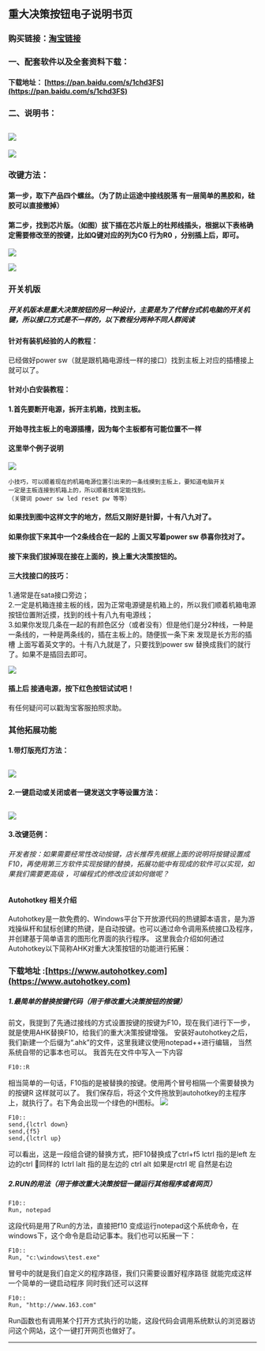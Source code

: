 ## 重大决策按钮电子说明书页
### 购买链接：[淘宝链接](https://item.taobao.com/item.htm?spm=a230r.1.14.27.76bf523F2vpJp&id=549867864980&ns=1&abbucket=13#detail)
###  一、配套软件以及全套资料下载：
#### 下载地址： [https://pan.baidu.com/s/1chd3FS](https://pan.baidu.com/s/1chd3FS)
###  二、说明书：
![](http://ww3.sinaimg.cn/large/0060lm7Tly1fjcll28669j30gj0ne3ze.jpg)
---
![](http://ww1.sinaimg.cn/large/0060lm7Tly1fjcll2693sj30gj0neq40.jpg)
### 改键方法：
#### 第一步，取下产品四个螺丝。（为了防止运途中接线脱落 有一层简单的黑胶和，硅胶可以直接撤掉）
#### 第二步，找到芯片版。（如图）拔下插在芯片版上的杜邦线插头，根据以下表格确定需要修改至的按键，比如Q键对应的列为C0 行为R0 ，分别插上后，即可。
![](http://ww4.sinaimg.cn/large/0060lm7Tly1fjcm5tgfroj30nq0scdvl.jpg)

![](http://ww1.sinaimg.cn/large/0060lm7Tly1fjcm1vr0utj30j30ohqes.jpg)
### 开关机版
##### 开关机版本是重大决策按钮的另一种设计，主要是为了代替台式机电脑的开关机键，所以接口方式是不一样的，以下教程分两种不同人群阅读
#### 针对有装机经验的人的教程：
 已经做好power sw（就是跟机箱电源线一样的接口）找到主板上对应的插槽接上就可以了。
#### 针对小白安装教程：
#### 1.首先要断开电源，拆开主机箱，找到主板。
#### 开始寻找主板上的电源插槽，因为每个主板都有可能位置不一样  
#### 这里举个例子说明  
![](http://ww1.sinaimg.cn/large/0060lm7Tly1fjyipesr5nj30dw0cdgw0.jpg)

```
小技巧，可以顺着现在的机箱电源位置引出来的一条线摸到主板上，要知道电脑开关  
一定是主板连接到机箱上的，所以顺着找肯定能找到。  
（关键词 power sw led reset pw 等等）
```

#### 如果找到图中这样文字的地方，然后又刚好是针脚，十有八九对了。
#### 如果你拔下来其中一个2条线合在一起的 上面又写着power sw 恭喜你找对了。
#### 接下来我们拔掉现在接在上面的，换上重大决策按钮的。
#### 三大找接口的技巧：  
1.通常是在sata接口旁边；  
2.一定是机箱连接主板的线，因为正常电源键是机箱上的，所以我们顺着机箱电源按钮位置附近摸，找到的线十有八九有电源线；  
3.如果你发现几条在一起的有颜色区分（或者没有）但是他们是分2种线，一种是一条线的，一种是两条线的，插在主板上的。随便拔一条下来 发现是长方形的插槽 上面写着英文字的。十有八九就是了，只要找到power sw 替换成我们的就行了。如果不是插回去即可。



![](https://s1.ax1x.com/2017/10/17/YEEBF.jpg)

#### 插上后 接通电源，按下红色按钮试试吧！
有任何疑问可以戳淘宝客服拍照求助。

### 其他拓展功能
#### 1.带灯版亮灯方法：
![](http://ww1.sinaimg.cn/large/0060lm7Tly1fjclpfyr9ij30v60kjjt6.jpg)
---
#### 2.一键启动或关闭或者一键发送文字等设置方法：
![](http://ww1.sinaimg.cn/large/0060lm7Tly1fjclqidw67j30v60m2go7.jpg)
---
#### 3.改键范例：
###### 开发者按：如果需要经常性改动按键，店长推荐先根据上面的说明将按键设置成F10，再使用第三方软件实现按键的替换，拓展功能中有现成的软件可以实现，如果我们需要更高级 ，可编程式的修改应该如何做呢？
#### Autohotkey 相关介绍
Autohotkey是一款免费的、Windows平台下开放源代码的热键脚本语言，是为游戏操纵杆和鼠标创建的热键，是自动按键。也可以通过命令调用系统接口及程序，并创建基于简单语言的图形化界面的执行程序。
这里我会介绍如何通过Autohotkey以下简称AHK对重大决策按钮的功能进行拓展：
### 下载地址 :[https://www.autohotkey.com](https://www.autohotkey.com)

##### 1.最简单的替换按键代码（用于修改重大决策按钮的按键）
前文，我提到了先通过接线的方式设置按键的按键为F10，现在我们进行下一步，就是使用AHK替换F10，给我们的重大决策按键增强。
安装好autohotkey之后，我们新建一个后缀为“.ahk”的文件，这里我建议使用notepad++进行编辑，
当然系统自带的记事本也可以。
我首先在文件中写入一下内容
```AHK
F10::R
```
相当简单的一句话，F10指的是被替换的按键。使用两个冒号相隔一个需要替换为的按键R 这样就可以了。
我们保存后，将这个文件拖放到autohotkey的主程序上，就执行了。右下角会出现一个绿色的H图标。
![](http://ww1.sinaimg.cn/large/0060lm7Tly1fjyk0lcp6nj30ac02mgm5.jpg)

```AHK
F10::
send,{lctrl down}
send,{f5}
send,{lctrl up}
```
可以看出，这是一段组合键的替换方式，把F10替换成了ctrl+f5  lctrl 指的是left 左边的ctrl
同样的 lctrl lalt 指的是左边的 ctrl alt
如果是rctrl 呢 自然是右边
##### 2.RUN的用法（用于修改重大决策按钮一键运行其他程序或者网页）
```AHK
F10::
Run, notepad
```
这段代码是用了Run的方法，直接把f10 变成运行notepad这个系统命令，在windows下，这个命令是启动记事本。我们也可以拓展一下：
```AHK
F10::
Run, "c:\windows\test.exe"
```
冒号中的就是我们自定义的程序路径，我们只需要设置好程序路径 就能完成这样一个简单的一键启动程序
同时我们还可以这样
```AHK
F10::
Run, "http://www.163.com"
```  
Run函数也有调用某个打开方式执行的功能，这段代码会调用系统默认的浏览器访问这个网站，这个一键打开网页也做好了。

---
